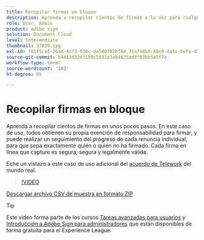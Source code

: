 ```yaml
---
title: Recopilar firmas en bloque
description: Aprenda a recopilar cientos de firmas a la vez para cualquier documento en tan solo unos pocos pasos
role: User, Admin
product: adobe sign
solution: Document Cloud
level: Intermediate
thumbnail: 37839.jpg
exl-id: f81f5ce8-26ad-4c73-934c-da580782bf84,71a748b0-48c9-4a1e-befe-d5f311d6c05e
source-git-commit: b4413d3243190c5892a3ab4635ad3f03bb5a5f7a
workflow-type: tm+mt
source-wordcount: '142'
ht-degree: 0%

---
```


# Recopilar firmas en bloque

Aprenda a recopilar cientos de firmas en unos pocos pasos. En este caso de uso, todos obtienen su propia exención de responsabilidad para firmar, y puede realizar un seguimiento del progreso de cada renuncia individual, para que sepa exactamente quién o quién no ha firmado. Cada firma en línea que capture es segura, segura y legalmente válida.

Eche un vistazo a este caso de uso adicional del [acuerdo de Telework](https://experienceleague.adobe.com/docs/document-cloud-learn/sign-learning-hub/expand/recipes/gov/usecasegovtelework.html?lang=en) del mundo real.

>[!VIDEO](https://video.tv.adobe.com/v/37839?hidetitle=true)

[Descargar archivo CSV de muestra en formato ZIP](../assets/megasign_merge_sample.zip)

>[!TIP]
>
>Este vídeo forma parte de los cursos [Tareas avanzadas para usuarios](https://experienceleague.adobe.com/?recommended=Sign-U-1-2020.3) y [Introducción a Adobe Sign para administradores](https://experienceleague.adobe.com/?recommended=Sign-A-1-2020.2) que están disponibles de forma gratuita para el Experience League.
